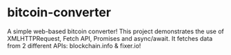 # bitcoin-converter

A simple web-based bitcoin converter! 
This project demonstrates the use of XMLHTTPRequest, Fetch API, Promises and async/await. 
It fetches data from 2 different APIs: blockchain.info & fixer.io!
